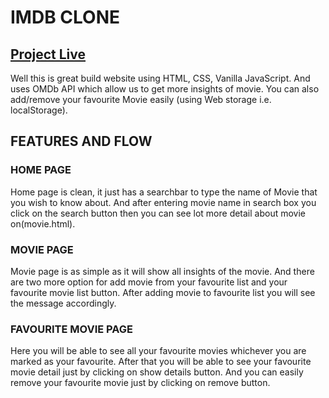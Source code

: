 
# IMDB CLONE

## [Project Live]( https://ashishpal07.github.io/IMDB-Clone/)

Well this is great build website using HTML, CSS, Vanilla JavaScript. And uses OMDb API which
allow us to get more insights of movie. You can also add/remove your favourite Movie easily 
(using Web storage i.e. localStorage).

## FEATURES AND FLOW

### HOME PAGE
Home page is clean, it just has a searchbar to type the name of Movie that you wish to know about.
And after entering movie name in search box you click on the search button then you can see lot 
more detail about movie on(movie.html).

### MOVIE PAGE
Movie page is as simple as it will show all insights of the movie. And there are two more option
for add movie from your favourite list and your favourite movie list button. After adding movie to 
favourite list you will see the message accordingly.

### FAVOURITE MOVIE PAGE
Here you will be able to see all your favourite movies whichever you are marked as your favourite.
After that you will be able to see your favourite movie detail just by clicking on show details
button. And you can easily remove your favourite movie just by clicking on remove button.